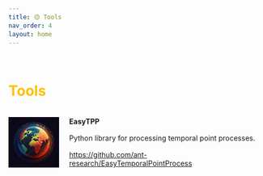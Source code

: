 ```yaml
---
title: 🟡 Tools
nav_order: 4
layout: home
---
```

<br>
<h1 style="color:rgb(255, 191, 0);">Tools</h1>
<br>

<div style="max-width: 100%;">
  <!-- START -->
<div style="display: flex; justify-content: space-between; align-items: stretch; margin-bottom: 20px;">
    <div style="display: flex; align-items: stretch;">
      <img src="/assets/images/logo.jpg" alt="Dis preview" style="width: 100px; height: 100px; margin-right: 20px;">
      <div style="flex-grow: 1; display: flex; flex-direction: column; justify-content: space-between;">
        <p style="margin: 0;"><strong>EasyTPP</strong></p>
        <p style="margin: 0;">Python library for processing temporal point processes. </p>
        <p style="margin: 0;"><a href="https://github.com/ant-research/EasyTemporalPointProcess"><i class="fa-regular fa-file-pdf"></i>https://github.com/ant-research/EasyTemporalPointProcess</a> </p>
      </div>
    </div>
    <!-- <div style="color: lightgray; align-self: flex-start; margin-left: 10px; white-space: nowrap; font-size: 200%;">2022</div>  -->
  </div>
<!-- STOP -->
</div>
